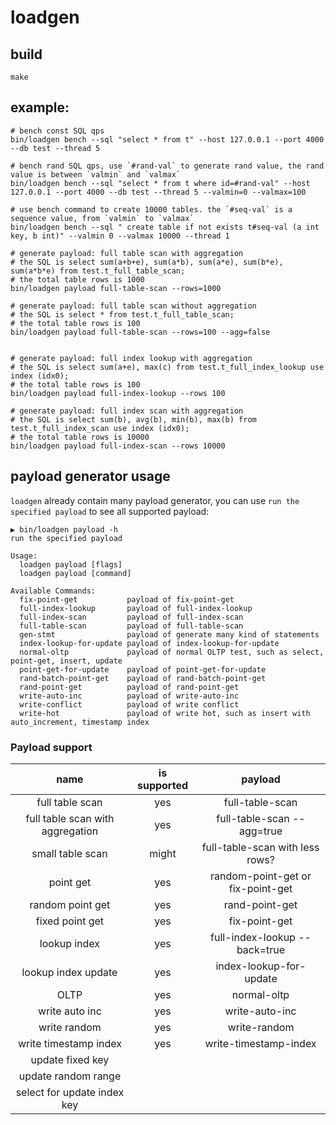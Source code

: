 # loadgen

## build

```shell
make
```

## example:

```shell
# bench const SQL qps
bin/loadgen bench --sql "select * from t" --host 127.0.0.1 --port 4000 --db test --thread 5

# bench rand SQL qps, use `#rand-val` to generate rand value, the rand value is between `valmin` and `valmax`
bin/loadgen bench --sql "select * from t where id=#rand-val" --host 127.0.0.1 --port 4000 --db test --thread 5 --valmin=0 --valmax=100

# use bench command to create 10000 tables. the `#seq-val` is a sequence value, from `valmin` to `valmax`
bin/loadgen bench --sql " create table if not exists t#seq-val (a int key, b int)" --valmin 0 --valmax 10000 --thread 1

# generate payload: full table scan with aggregation
# the SQL is select sum(a+b+e), sum(a*b), sum(a*e), sum(b*e), sum(a*b*e) from test.t_full_table_scan; 
# the total table rows is 1000
bin/loadgen payload full-table-scan --rows=1000

# generate payload: full table scan without aggregation
# the SQL is select * from test.t_full_table_scan;
# the total table rows is 100
bin/loadgen payload full-table-scan --rows=100 --agg=false


# generate payload: full index lookup with aggregation
# the SQL is select sum(a+e), max(c) from test.t_full_index_lookup use index (idx0);
# the total table rows is 100
bin/loadgen payload full-index-lookup --rows 100

# generate payload: full index scan with aggregation
# the SQL is select sum(b), avg(b), min(b), max(b) from test.t_full_index_scan use index (idx0);
# the total table rows is 10000
bin/loadgen payload full-index-scan --rows 10000
```

## payload generator usage

`loadgen` already contain many payload generator, you can use `run the specified payload` to see all supported payload:

```shell
▶ bin/loadgen payload -h
run the specified payload

Usage:
  loadgen payload [flags]
  loadgen payload [command]

Available Commands:
  fix-point-get           payload of fix-point-get
  full-index-lookup       payload of full-index-lookup
  full-index-scan         payload of full-index-scan
  full-table-scan         payload of full-table-scan
  gen-stmt                payload of generate many kind of statements
  index-lookup-for-update payload of index-lookup-for-update
  normal-oltp             payload of normal OLTP test, such as select, point-get, insert, update
  point-get-for-update    payload of point-get-for-update
  rand-batch-point-get    payload of rand-batch-point-get
  rand-point-get          payload of rand-point-get
  write-auto-inc          payload of write-auto-inc
  write-conflict          payload of write conflict
  write-hot               payload of write hot, such as insert with auto_increment, timestamp index
```

### Payload support

| name | is supported | payload |
| :---: | :---: | :---: |
| full table scan | yes | full-table-scan |
| full table scan with aggregation | yes | full-table-scan --agg=true |
| small table scan | might | full-table-scan with less rows? |
| point get | yes | random-point-get or fix-point-get |
| random point get | yes | rand-point-get |
| fixed point get | yes | fix-point-get |
| lookup index | yes | full-index-lookup --back=true |
| lookup index update | yes | index-lookup-for-update |
| OLTP | yes | normal-oltp |
| write auto inc | yes | write-auto-inc |
| write random | yes | write-random |
| write timestamp index | yes | write-timestamp-index |
| update fixed key |
| update random range |
| select for update index key |
